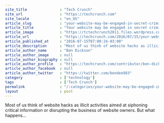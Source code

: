 ```yaml
---
site_title               : "Tech Crunch"
site_url                 : "https://techcrunch.com"
site_locale              : "en_US"
article_slug             : "your-website-may-be-engaged-in-secret-criminal-activity"
article_title            : "Your website may be engaged in secret criminal activity"
article_image            : "https://tctechcrunch2011.files.wordpress.com/2016/07/malware.png?w=764&h=400&crop=1"
article_url              : "https://techcrunch.com/2016/07/15/your-website-may-be-engaged-in-secret-criminal-activity/"
article_published_at     : "2016-07-15T07:00:24-03:00"
article_description      : "Most of us think of website hacks as illicit activities aimed at siphoning critical information or disrupting the business of website owners. But what happens..."
article_author_name      : "Ben Dickson"
article_author_image     : null
article_author_biography : null
article_author_profile   : "https://techcrunch.com/contributor/ben-dickson/"
article_author_facebook  : null
article_author_twitter   : "https://twitter.com/bendee983"
category                 : ['technology']
tags                     : ['Tech Crunch']
permalink                : "/:categories/your-website-may-be-engaged-in-secret-criminal-activity/"
layout                   : post
---
```


Most of us think of website hacks as illicit activities aimed at siphoning critical information or disrupting the business of website owners. But what happens...
